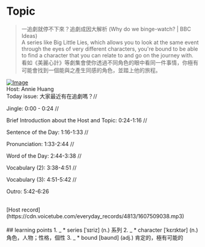# Topic

> 一追劇就停不下來？追劇成因大解析 (Why do we binge-watch? | BBC Ideas) <br>
> A series like Big Little Lies, which allows you to look at the same event through the eyes of very different characters, you're bound to be able to find a character that you can relate to and go on the journey with. <br>
> 看如《美麗心計》等劇集會使你透過不同角色的眼中看同一件事情，你極有可能會找到一個能與之產生同感的角色，並踏上他的旅程。 <br>

[![Image](https://thumbnail.voicetube.com/w/1280/h/720/ApzuR8_qNjs.jpg)](https://www.youtube.com/embed/ApzuR8_qNjs?rel=0&showinfo=0&cc_load_policy=0&controls=1&autoplay=1&iv_load_policy=3&playsinline=1&wmode=transparent&start=137&end=151&enablejsapi=1&origin=https://tw.voicetube.com&widgetid=1)<br>
Host: Annie Huang 
<br>Today issue: 大家最近有在追劇嗎？// 
Jingle: 0:00 - 0:24 //
Brief Introduction about the Host and Topic: 0:24-1:16 //
Sentence of the Day: 1:16-1:33 //
Pronunciation: 1:33-2:44 //
Word of the Day: 2:44-3:38 //
Vocabulary (2): 3:38-4:51 //
Vocabulary (3): 4:51-5:42 //
Outro: 5:42-6:26

<br>
[Host record](https://cdn.voicetube.com/everyday_records/4813/1607509038.mp3)
<br><br>
## learning points
1. _
	* series [ˈsɪriz] (n.) 系列
2. _
	* character [ˈkɛrɪktər] (n.) 角色，人物；性格，個性
3. _
	* bound [baʊnd] (adj.) 肯定的，極有可能的

